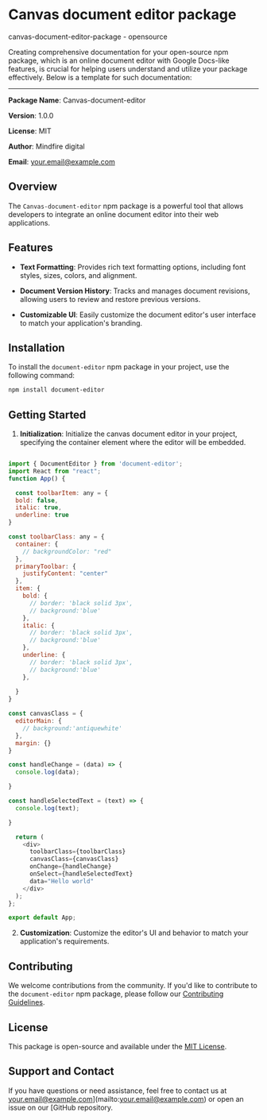 # Canvas document editor package

canvas-document-editor-package - opensource


Creating comprehensive documentation for your open-source npm package, which is an online document editor with Google Docs-like features, is crucial for helping users understand and utilize your package effectively. Below is a template for such documentation:

---

**Package Name**: Canvas-document-editor

**Version**: 1.0.0

**License**: MIT

**Author**: Mindfire digital

**Email**: your.email@example.com

## Overview

The `Canvas-document-editor` npm package is a powerful tool that allows developers to integrate an online document editor into their web applications.

## Features

- **Text Formatting**: Provides rich text formatting options, including font styles, sizes, colors, and alignment.

- **Document Version History**: Tracks and manages document revisions, allowing users to review and restore previous versions.

- **Customizable UI**: Easily customize the document editor's user interface to match your application's branding.

## Installation

To install the `document-editor` npm package in your project, use the following command:

```bash
npm install document-editor
```

## Getting Started

1. **Initialization**: Initialize the canvas document editor in your project, specifying the container element where the editor will be embedded.

```javascript

import { DocumentEditor } from 'document-editor';
import React from "react";
function App() {

  const toolbarItem: any = {
  bold: false,
  italic: true,
  underline: true
}

const toolbarClass: any = {
  container: {
    // backgroundColor: "red"
  },
  primaryToolbar: {
    justifyContent: "center"
  },
  item: {
    bold: {
      // border: 'black solid 3px',
      // background:'blue'
    },
    italic: {
      // border: 'black solid 3px',
      // background:'blue'
    },
    underline: {
      // border: 'black solid 3px',
      // background:'blue'
    },
    
  }
}

const canvasClass = {
  editorMain: {
    // background:'antiquewhite'
  },
  margin: {}
}

const handleChange = (data) => {
  console.log(data);

}

const handleSelectedText = (text) => {
  console.log(text);

}

  return (
    <div>
      toolbarClass={toolbarClass} 
      canvasClass={canvasClass} 
      onChange={handleChange} 
      onSelect={handleSelectedText}
      data="Hello world"
    </div>
  );
};

export default App;
```

2. **Customization**: Customize the editor's UI and behavior to match your application's requirements.


## Contributing

We welcome contributions from the community. If you'd like to contribute to the `document-editor` npm package, please follow our [Contributing Guidelines](CONTRIBUTING.md).

## License

This package is open-source and available under the [MIT License](LICENSE).

## Support and Contact

If you have questions or need assistance, feel free to contact us at your.email@example.com](mailto:your.email@example.com) or open an issue on our [GitHub repository.